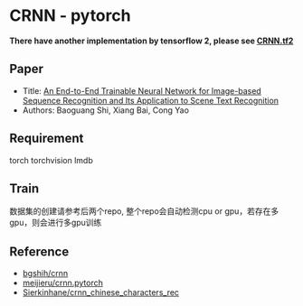 # CRNN - pytorch

**There have another implementation by tensorflow 2, please see [CRNN.tf2](https://github.com/FLming/CRNN.tf2)**

## Paper
- Title: [An End-to-End Trainable Neural Network for Image-based Sequence Recognition and Its Application to Scene Text Recognition](https://arxiv.org/abs/1507.05717)
- Authors: Baoguang Shi, Xiang Bai, Cong Yao

## Requirement
torch
torchvision
lmdb

## Train
数据集的创建请参考后两个repo, 整个repo会自动检测cpu or gpu，若存在多gpu，则会进行多gpu训练

## Reference
- [bgshih/crnn](https://github.com/bgshih/crnn)
- [meijieru/crnn.pytorch](https://github.com/meijieru/crnn.pytorch)
- [Sierkinhane/crnn_chinese_characters_rec](https://github.com/Sierkinhane/crnn_chinese_characters_rec)
